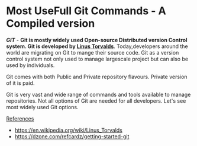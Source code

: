 
# Most UseFull Git Commands - A Compiled version

***GIT*** - **Git is mostly widely used Open-source Distributed version Control system. Git is developed by [Linus Torvalds](https://en.wikipedia.org/wiki/Linus_Torvalds)**. Today,developers around the world are migrating on Git to mange their 
source code. Git as a version control system not only used to manage largescale project but can also be used by individuals.

Git comes with both Public and Private repository flavours. Private version of it is paid.

Git is very vast and wide range of commands and tools available to manage repositories. Not all options of Git are needed 
for all developers. Let's see most widely used Git options.




[References](#reference_link)
* https://en.wikipedia.org/wiki/Linus_Torvalds 
* https://dzone.com/refcardz/getting-started-git 
